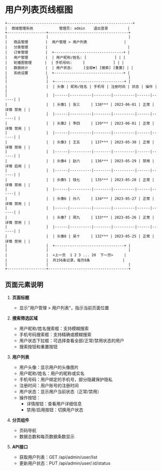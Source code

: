 # 用户列表页线框图

```
+----------------------------------------------------------+
|  商城管理系统            管理员: admin    退出登录         |
+------------------+-------------------------------------+
|                  |                                     |
|   商品管理        |  用户管理 > 用户列表                 |
|   分类管理        |                                     |
|   订单管理        |  +--------------------------------+ |
|   用户管理        |  | 用户昵称/姓名: [             ] | |
|   轮播图管理      |  | 手机号码:     [             ] | |
|   数据统计        |  | 用户状态:     [全部▼] [搜索] [重置] | |
|   系统设置        |  +--------------------------------+ |
|                  |                                     |
|                  |  +--------------------------------+ |
|                  |  | 头像 | 昵称/姓名 | 手机号 | 注册时间 | 状态 | 操作 | |
|                  |  |------|----------|--------|----------|------|------| |
|                  |  | 头像1 | 张三     | 138*** | 2023-06-01 | 正常 | 详情 禁用 | |
|                  |  |------|----------|--------|----------|------|------| |
|                  |  | 头像2 | 李四     | 139*** | 2023-06-01 | 正常 | 详情 禁用 | |
|                  |  |------|----------|--------|----------|------|------| |
|                  |  | 头像3 | 王五     | 137*** | 2023-05-30 | 正常 | 详情 禁用 | |
|                  |  |------|----------|--------|----------|------|------| |
|                  |  | 头像4 | 赵六     | 136*** | 2023-05-29 | 禁用 | 详情 启用 | |
|                  |  |------|----------|--------|----------|------|------| |
|                  |  | 头像5 | 钱七     | 135*** | 2023-05-28 | 正常 | 详情 禁用 | |
|                  |  |------|----------|--------|----------|------|------| |
|                  |  | 头像6 | 孙八     | 134*** | 2023-05-27 | 正常 | 详情 禁用 | |
|                  |  |------|----------|--------|----------|------|------| |
|                  |  | 头像7 | 周九     | 133*** | 2023-05-26 | 正常 | 详情 禁用 | |
|                  |  |------|----------|--------|----------|------|------| |
|                  |  | 头像8 | 吴十     | 132*** | 2023-05-25 | 正常 | 详情 禁用 | |
|                  |  +--------------------------------+ |
|                  |                                     |
|                  |  <上一页  1 2 3 ... 20  下一页>     |
|                  |  共156条记录，每页8条               |
|                  |                                     |
+------------------+-------------------------------------+
```

## 页面元素说明

1. **页面标题**
   - 显示"用户管理 > 用户列表"，指示当前页面位置

2. **搜索筛选区域**
   - 用户昵称/姓名搜索框：支持模糊搜索
   - 手机号码搜索框：支持精确或模糊搜索
   - 用户状态下拉框：可选择查看全部/正常/禁用状态的用户
   - 搜索按钮和重置按钮

3. **用户列表**
   - 用户头像：显示用户的头像图片
   - 用户昵称/姓名：用户的昵称或实名
   - 手机号码：用户绑定的手机号，部分隐藏保护隐私
   - 注册时间：用户账号的注册时间
   - 用户状态：显示用户当前状态（正常/禁用）
   - 操作按钮：
     - 详情按钮：查看用户详细信息
     - 禁用/启用按钮：切换用户状态

4. **分页组件**
   - 页码导航
   - 数据总数和每页数据条数显示

5. **API接口**
   - 获取用户列表：GET /api/admin/user/list
   - 更新用户状态：PUT /api/admin/user/:id/status 